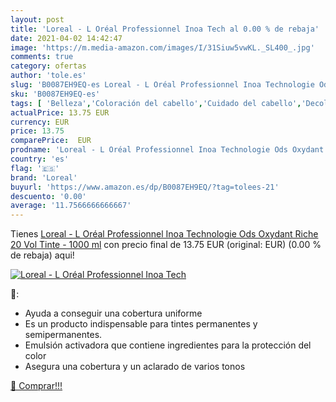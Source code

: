 ```yaml
---
layout: post
title: 'Loreal - L Oréal Professionnel Inoa Tech al 0.00 % de rebaja'
date: 2021-04-02 14:42:47
image: 'https://m.media-amazon.com/images/I/31Siuw5vwKL._SL400_.jpg'
comments: true
category: ofertas
author: 'tole.es'
slug: 'B0087EH9EQ-es Loreal - L Oréal Professionnel Inoa Technologie Ods...'
sku: 'B0087EH9EQ-es'
tags: [ 'Belleza','Coloración del cabello','Cuidado del cabello','Decolorantes para pelo','loreal','oréal', ]
actualPrice: 13.75 EUR
currency: EUR
price: 13.75
comparePrice:  EUR
prodname: 'Loreal - L Oréal Professionnel Inoa Technologie Ods Oxydant Riche 20 Vol Tinte - 1000 ml'
country: 'es'
flag: '🇪🇸'
brand: 'Loreal'
buyurl: 'https://www.amazon.es/dp/B0087EH9EQ/?tag=tolees-21'
descuento: '0.00'
average: '11.7566666666667'
---
```


Tienes [Loreal - L Oréal Professionnel Inoa Technologie Ods Oxydant Riche 20 Vol Tinte - 1000 ml](https://www.amazon.es/dp/B0087EH9EQ/?tag=tolees-21) con precio final de  13.75 EUR (original:  EUR) (0.00 %  de rebaja) aqui!

[![Loreal - L Oréal Professionnel Inoa Tech](https://m.media-amazon.com/images/I/31Siuw5vwKL._SL400_.jpg)](https://www.amazon.es/dp/B0087EH9EQ/?tag=tolees-21)

🔎:

- Ayuda a conseguir una cobertura uniforme
- Es un producto indispensable para tintes permanentes y semipermanentes.
- Emulsión activadora que contiene ingredientes para la protección del color
- Asegura una cobertura y un aclarado de varios tonos

[🛒 Comprar!!!](https://www.amazon.es/dp/B0087EH9EQ/?tag=tolees-21)
